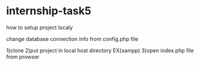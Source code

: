 # internship-task5

how to setup project localy

change database connection info from config.php file

1)clone 
2)put project in local host directory EX(xampp)
3)open index.php file from prowser
